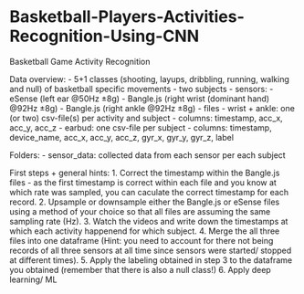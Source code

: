 # Basketball-Players-Activities-Recognition-Using-CNN

Basketball Game Activity Recognition 

Data overview:
	- 5+1 classes (shooting, layups, dribbling, running, walking and null) of basketball specific movements 
	- two subjects
	- sensors:
		- eSense (left ear @50Hz ±8g)
		- Bangle.js (right wrist (dominant hand) @92Hz ±8g)
		- Bangle.js (right ankle @92Hz ±8g)
	- files
		- wrist + ankle: one (or two) csv-file(s) per activity and subject 
			- columns: timestamp, acc_x, acc_y, acc_z
		- earbud: one csv-file per subject
			- columns: timestamp, device_name, acc_x, acc_y, acc_z, gyr_x, gyr_y, gyr_z, label

Folders:
	- sensor_data: collected data from each sensor per each subject

First steps + general hints:
	1. Correct the timestamp within the Bangle.js files - as the first timestamp is correct within each file and you know at which rate was sampled, you can caculate the correct timestamp 
	   for each record.
	2. Upsample or downsample either the Bangle.js or eSense files using a method of your choice so that all files are assuming the same sampling rate (Hz).
	3. Watch the videos and write down the timestamps at which each activity happenend for which subject.
	4. Merge the all three files into one dataframe (Hint: you need to account for there not being records of all three sensors at all time since sensors were started/ stopped at 
	   different times).
	5. Apply the labeling obtained in step 3 to the dataframe you obtained (remember that there is also a null class!)
	6. Apply deep learning/ ML
	 
